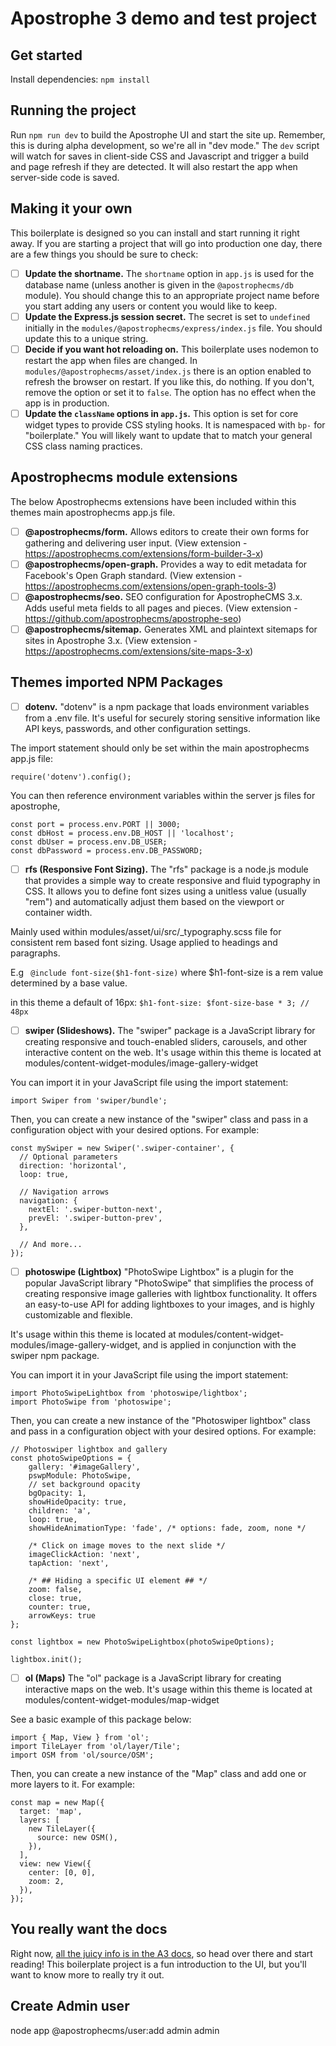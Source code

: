 # Apostrophe 3 demo and test project

## Get started

Install dependencies: `npm install`

## Running the project

Run `npm run dev` to build the Apostrophe UI and start the site up. Remember, this is during alpha development, so we're all in "dev mode." The `dev` script will watch for saves in client-side CSS and Javascript and trigger a build and page refresh if they are detected. It will also restart the app when server-side code is saved.

## Making it your own

This boilerplate is designed so you can install and start running it right away. If you are starting a project that will go into production one day, there are a few things you should be sure to check:

- [ ] **Update the shortname.** The `shortname` option in `app.js` is used for the database name (unless another is given in the `@apostrophecms/db` module). You should change this to an appropriate project name before you start adding any users or content you would like to keep.
- [ ] **Update the Express.js session secret.** The secret is set to `undefined` initially in the `modules/@apostrophecms/express/index.js` file. You should update this to a unique string.
- [ ] **Decide if you want hot reloading on.** This boilerplate uses nodemon to restart the app when files are changed. In `modules/@apostrophecms/asset/index.js` there is an option enabled to refresh the browser on restart. If you like this, do nothing. If you don't, remove the option or set it to `false`. The option has no effect when the app is in production.
- [ ] **Update the `className` options in `app.js`.** This option is set for core widget types to provide CSS styling hooks. It is namespaced with `bp-` for "boilerplate." You will likely want to update that to match your general CSS class naming practices.

## Apostrophecms module extensions
The below Apostrophecms extensions have been included within this themes main apostrophecms app.js file.

- [ ] **@apostrophecms/form.** Allows editors to create their own forms for gathering and delivering user input.
(View extension - https://apostrophecms.com/extensions/form-builder-3-x) 
- [ ] **@apostrophecms/open-graph.** Provides a way to edit metadata for Facebook's Open Graph standard.
(View extension - https://apostrophecms.com/extensions/open-graph-tools-3) 
- [ ] **@apostrophecms/seo.** SEO configuration for ApostropheCMS 3.x. Adds useful meta fields to all pages and pieces.
(View extension - https://github.com/apostrophecms/apostrophe-seo)
- [ ] **@apostrophecms/sitemap.** Generates XML and plaintext sitemaps for sites in Apostrophe 3.x.
(View extension - https://apostrophecms.com/extensions/site-maps-3-x)

## Themes imported NPM Packages
- [ ] **dotenv.** "dotenv" is a npm package that loads environment variables from a .env file. It's useful for securely storing sensitive information like API keys, passwords, and other configuration settings.

The import statement should only be set within the main apostrophecms app.js file:
```
require('dotenv').config();

```
You can then reference environment variables within the server js files for apostrophe,

```
const port = process.env.PORT || 3000;
const dbHost = process.env.DB_HOST || 'localhost';
const dbUser = process.env.DB_USER;
const dbPassword = process.env.DB_PASSWORD;
```
- [ ] **rfs (Responsive Font Sizing).** The "rfs" package is a node.js module that provides a simple way to create responsive and fluid typography in CSS. It allows you to define font sizes using a unitless value (usually "rem") and automatically adjust them based on the viewport or container width. 

Mainly used within modules/asset/ui/src/_typography.scss file for consistent rem based font sizing. Usage applied to headings and paragraphs.

E.g ``` @include font-size($h1-font-size)```
where $h1-font-size is a rem value determined by a base value.

in this theme a default of 16px: ```$h1-font-size: $font-size-base * 3; // 48px```

- [ ] **swiper (Slideshows).** The "swiper" package is a JavaScript library for creating responsive and touch-enabled sliders, carousels, and other interactive content on the web. It's usage within this theme is located at modules/content-widget-modules/image-gallery-widget

You can import it in your JavaScript file using the import statement:
```
import Swiper from 'swiper/bundle';
```
Then, you can create a new instance of the "swiper" class and pass in a configuration object with your desired options. For example:
```
const mySwiper = new Swiper('.swiper-container', {
  // Optional parameters
  direction: 'horizontal',
  loop: true,

  // Navigation arrows
  navigation: {
    nextEl: '.swiper-button-next',
    prevEl: '.swiper-button-prev',
  },

  // And more...
});
```
- [ ] **photoswipe (Lightbox)** "PhotoSwipe Lightbox" is a plugin for the popular JavaScript library "PhotoSwipe" that simplifies the process of creating responsive image galleries with lightbox functionality. It offers an easy-to-use API for adding lightboxes to your images, and is highly customizable and flexible.

It's usage within this theme is located at modules/content-widget-modules/image-gallery-widget, and is applied in conjunction with the swiper npm package.

You can import it in your JavaScript file using the import statement:

```
import PhotoSwipeLightbox from 'photoswipe/lightbox';
import PhotoSwipe from 'photoswipe';
```
Then, you can create a new instance of the "Photoswiper lightbox" class and pass in a configuration object with your desired options. For example:
```
// Photoswiper lightbox and gallery
const photoSwipeOptions = {
    gallery: '#imageGallery',
    pswpModule: PhotoSwipe,
    // set background opacity
    bgOpacity: 1,
    showHideOpacity: true,
    children: 'a',
    loop: true,
    showHideAnimationType: 'fade', /* options: fade, zoom, none */
    
    /* Click on image moves to the next slide */
    imageClickAction: 'next',
    tapAction: 'next',
    
    /* ## Hiding a specific UI element ## */
    zoom: false,
    close: true,
    counter: true,
    arrowKeys: true
};

const lightbox = new PhotoSwipeLightbox(photoSwipeOptions);

lightbox.init();
```
- [ ] **ol (Maps)** The "ol" package is a JavaScript library for creating interactive maps on the web. It's usage within this theme is located at modules/content-widget-modules/map-widget

See a basic example of this package below:
```
import { Map, View } from 'ol';
import TileLayer from 'ol/layer/Tile';
import OSM from 'ol/source/OSM';
```
Then, you can create a new instance of the "Map" class and add one or more layers to it. For example:
```
const map = new Map({
  target: 'map',
  layers: [
    new TileLayer({
      source: new OSM(),
    }),
  ],
  view: new View({
    center: [0, 0],
    zoom: 2,
  }),
});
```
## You really want the docs

Right now, [all the juicy info is in the A3 docs](https://a3.docs.apostrophecms.org), so head over there and start reading! This boilerplate project is a fun introduction to the UI, but you'll want to know more to really try it out.

## Create Admin user
node app @apostrophecms/user:add admin admin


